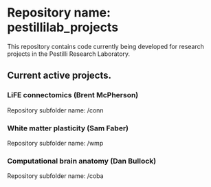 # Repository name: pestillilab_projects
This repository contains code currently being developed for research projects in the Pestilli Research Laboratory.

## Current active projects.
### LiFE connectomics (Brent McPherson)
  Repository subfolder name: /conn

### White matter plasticity (Sam Faber)
  Repository subfolder name: /wmp

### Computational brain anatomy (Dan Bullock)
  Repository subfolder name: /coba

